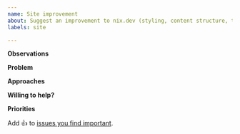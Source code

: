 ```yaml
---
name: Site improvement
about: Suggest an improvement to nix.dev (styling, content structure, technical infrastructure, etc.)
labels: site

---
```


**Observations**
<!-- What is it that you're seeing? What are the symptoms? -->

**Problem**
<!-- Given what you're observing, what's the problem? -->

**Approaches**
<!-- Do you know of any potential solutions? If so, list them here. -->

**Willing to help?**
<!-- Are you willing to help make the change? -->

**Priorities**

Add :+1: to [issues you find important](https://github.com/NixOS/nix.dev/issues?q=is%3Aissue+is%3Aopen+sort%3Areactions-%2B1-desc).

